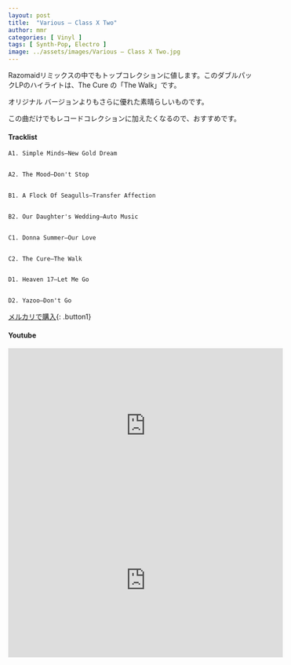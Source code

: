 ```yaml
---
layout: post
title:  "Various – Class X Two"
author: mmr
categories: [ Vinyl ]
tags: [ Synth-Pop, Electro ]
image: ../assets/images/Various – Class X Two.jpg
---
```


Razomaidリミックスの中でもトップコレクションに値します。このダブルパックLPのハイライトは、The Cure の「The Walk」です。

オリジナル バージョンよりもさらに優れた素晴らしいものです。

この曲だけでもレコードコレクションに加えたくなるので、おすすめです。

#### Tracklist
```md
A1. Simple Minds–New Gold Dream


A2. The Mood–Don't Stop


B1. A Flock Of Seagulls–Transfer Affection


B2. Our Daughter's Wedding–Auto Music


C1. Donna Summer–Our Love


C2. The Cure–The Walk


D1. Heaven 17–Let Me Go


D2. Yazoo–Don't Go
```

[メルカリで購入](https://jp.mercari.com/item/m66807575600?afid=6142608987){: .button1}

#### Youtube
<iframe width="560" height="315" src="https://www.youtube.com/embed/gkCYh1x44G8?si=PHuaBCNVDI59kxRh" title="YouTube video player" frameborder="0" allow="accelerometer; autoplay; clipboard-write; encrypted-media; gyroscope; picture-in-picture; web-share" referrerpolicy="strict-origin-when-cross-origin" allowfullscreen></iframe>

<iframe width="560" height="315" src="https://www.youtube.com/embed/DqpaYDvTXSY?si=SwnjyFGwYvk0-FXB" title="YouTube video player" frameborder="0" allow="accelerometer; autoplay; clipboard-write; encrypted-media; gyroscope; picture-in-picture; web-share" referrerpolicy="strict-origin-when-cross-origin" allowfullscreen></iframe>